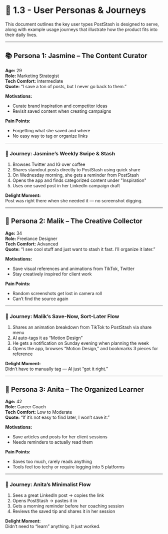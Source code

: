 # 👤 1.3 - User Personas & Journeys

This document outlines the key user types PostStash is designed to serve, along with example usage journeys that illustrate how the product fits into their daily lives.

---

## 📚 Persona 1: Jasmine – The Content Curator

**Age:** 29  
**Role:** Marketing Strategist  
**Tech Comfort:** Intermediate  
**Quote:** “I save a ton of posts, but I never go back to them.”  

**Motivations:**
- Curate brand inspiration and competitor ideas
- Revisit saved content when creating campaigns

**Pain Points:**
- Forgetting what she saved and where
- No easy way to tag or organize links

---

### 🧭 Journey: Jasmine’s Weekly Swipe & Stash

1. Browses Twitter and IG over coffee
2. Shares standout posts directly to PostStash using quick share
3. On Wednesday morning, she gets a reminder from PostStash
4. Opens the app and finds categorized content under "Inspiration"
5. Uses one saved post in her LinkedIn campaign draft

**Delight Moment:**  
Post was right there when she needed it — no screenshot digging.

---

## 🎨 Persona 2: Malik – The Creative Collector

**Age:** 34  
**Role:** Freelance Designer  
**Tech Comfort:** Advanced  
**Quote:** “I see cool stuff and just want to stash it fast. I’ll organize it later.”

**Motivations:**
- Save visual references and animations from TikTok, Twitter
- Stay creatively inspired for client work

**Pain Points:**
- Random screenshots get lost in camera roll
- Can’t find the source again

---

### 🧭 Journey: Malik’s Save-Now, Sort-Later Flow

1. Shares an animation breakdown from TikTok to PostStash via share menu
2. AI auto-tags it as “Motion Design”
3. He gets a notification on Sunday evening when planning the week
4. Opens the app, browses “Motion Design,” and bookmarks 3 pieces for reference

**Delight Moment:**  
Didn’t have to manually tag — AI just “got it right.”

---

## 💼 Persona 3: Anita – The Organized Learner

**Age:** 42  
**Role:** Career Coach  
**Tech Comfort:** Low to Moderate  
**Quote:** “If it’s not easy to find later, I won’t save it.”

**Motivations:**
- Save articles and posts for her client sessions
- Needs reminders to actually read them

**Pain Points:**
- Saves too much, rarely reads anything
- Tools feel too techy or require logging into 5 platforms

---

### 🧭 Journey: Anita’s Minimalist Flow

1. Sees a great LinkedIn post → copies the link
2. Opens PostStash → pastes it in
3. Gets a morning reminder before her coaching session
4. Reviews the saved tip and shares it in her session

**Delight Moment:**  
Didn’t need to “learn” anything. It just worked.

